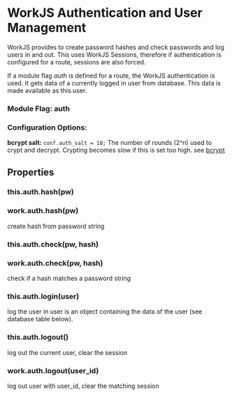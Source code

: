 # WorkJS Authentication and User Management

WorkJS provides to create password hashes and check passwords and log users in and out.
This uses WorkJS Sessions, therefore if authentication is configured for a route,
sessions are also forced.

If a module flag *auth* is defined for a route, the WorkJS authentication is used.
It gets data of a currently logged in user from database. This data is made available as this.user.

### Module Flag: auth

### Configuration Options:

**bcrypt salt:** `conf.auth_salt = 10;`
The number of rounds (2^n) used to crypt and decrypt. Crypting becomes slow if this is set too high.
see [bcrypt](https://github.com/ncb000gt/node.bcrypt.js)

## Properties

### this.auth.hash(pw)
### work.auth.hash(pw)
create hash from password string

### this.auth.check(pw, hash)
### work.auth.check(pw, hash)
check if a hash matches a password string

### this.auth.login(user)
log the user in
user is an object containing the data of the user (see database table below).

### this.auth.logout()
log out the current user, clear the session

### work.auth.logout(user_id)
log out user with user_id, clear the matching session
